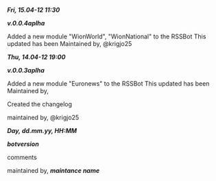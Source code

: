 
***Fri, 15.04-12 11:30***

***v.0.0.4aplha***

Added a new module "WionWorld", "WionNational" to the RSSBot 
This updated has been Maintained by,
@krigjo25

***Thu, 14.04-12 19:00***

***v.0.0.3aplha***

Added a new module "Euronews" to the RSSBot
This updated has been Maintained by,

Created the changelog

maintained by,
@krigjo25

***Day, dd.mm.yy, HH:MM***

***botversion***

comments

maintained by,
***maintance name***